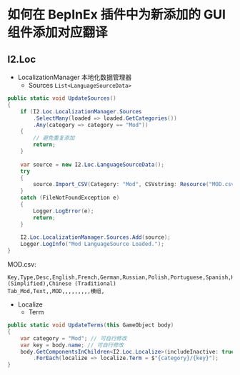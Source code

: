 # 如何在 BepInEx 插件中为新添加的 GUI 组件添加对应翻译

## I2.Loc

- LocalizationManager 本地化数据管理器
  * Sources `List<LanguageSourceData>`

```csharp
public static void UpdateSources()
{
    if (I2.Loc.LocalizationManager.Sources
        .SelectMany(loaded => loaded.GetCategories())
        .Any(category => category == "Mod"))
    {
        // 避免重复添加
        return;
    }
    
    var source = new I2.Loc.LanguageSourceData();
    try
    {
        source.Import_CSV(Category: "Mod", CSVstring: Resource("MOD.csv"));
    }
    catch (FileNotFoundException e)
    {
        Logger.LogError(e);
        return;
    }
    
    I2.Loc.LocalizationManager.Sources.Add(source);
    Logger.LogInfo("Mod LanguageSource Loaded.");
}
```

MOD.csv:
```csv
Key,Type,Desc,English,French,German,Russian,Polish,Portuguese,Spanish,Korean,Japanese,Chinese (Simplified),Chinese (Traditional)
Tab_Mod,Text,,MOD,,,,,,,,,模组,
```

- Localize
  * Term

```csharp
public static void UpdateTerms(this GameObject body)
{
    var category = "Mod"; // 可自行修改
    var key = body.name; // 可自行修改
    body.GetComponentsInChildren<I2.Loc.Localize>(includeInactive: true)
        .ForEach(localize => localize.Term = $"{category}/{key}");
}
```
